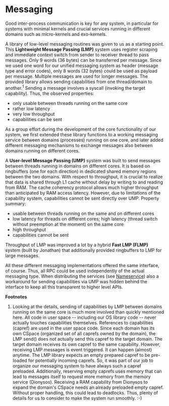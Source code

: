 # Messaging
Good inter-process communication is key for any system, in particular for systems with minimal kernels and crucial services running in different domains such as micro-kernels and exo-kernels.

A library of low-level messaging routines was given to us as a starting point. This __Lightweight Message Passing (LMP)__ system uses register scraping and immediate context switch from sender to receiver thread to pass messages. Only 9 words (36 bytes) can be transferred per message. Since we used one word for our unified messaging system as header (message type and error codes), only 8 words (32 bytes) could be used as payload per message. Multiple messages are used for longer messages. The provided library allows sending capabilities from one thread/domain to another.<sup>1</sup> Sending a message involves a syscall (invoking the target capability). Thus, the observed properties:
- only usable between threads running on the same core
- rather low latency
- very low throughput
- capabilities can be sent

As a group effort during the development of the core functionality of our system, we first extended these library functions to a working messaging service between domains (processes) running on one core, and later added different messaging mechanisms to exchange messages also between domains running on different cores.

A __User-level Message Passing (UMP)__ system was built to send messages between threads running in domains on different cores. It is based on ringbuffers (one for each direction) in dedicated shared memory regions between the two domains. With respect to throughput, it is crucial to realize that data is shared through L1 cache without delay by writing to and reading from RAM. The cache coherency protocol allows much higher throughput than anticipated by RAM access latency. However, due to limitations of the capability system, capabilities cannot be sent directly over UMP. Property summary:
- usable between threads running on the same and on different cores
- low latency for threads on different cores; high latency (thread switch without preemption at the moment) on the same core
- high throughput
- capabilities cannot be sent

Throughput of LMP was improved a lot by a hybrid __Fast LMP (FLMP)__ system (built by Jonathan) that additionally provided ringbuffers to LMP for large messages.

All these different messaging implementations offered the same interface, of course. Thus, all RPC could be used independently of the actual messaging type. When distributing the services (see [Nameservice][nameservice]) also a workaround for sending capabilities via UMP was hidden behind the interface to keep all this transparent to higher level APIs.

**Footnotes**

1. Looking at the details, sending of capabilities by LMP between domains running on the same core is much more involved than quickly mentioned here. All code in user space -- including our OS library code -- never actually touches capabilities themselves. References to capabilities (capref) are used in the user space code. Since each domain has its own CSpace (organized set of all caprefs owned by the domain), the LMP send() does not actually send this capref to the target domain. The target domain receives its own capref to the same capability. However, receiving LMP messages is event triggered. It can happen (almost) anytime. The LMP library expects an empty prepared capref to be pre-loaded for potentially incoming caprefs. So, it was part of our job to organize our messaging system to have always such a capref preloaded. Additionally, reserving empty caprefs uses memory that can lead to messages itself to request more memory from the memory service (Dionysos). Receiving a RAM capability from Dionysos to expand the domain's CSpace needs an already preloaded empty capref. Without proper handling, this could lead to deadlocks. Thus, plenty of details for us to consider to make the system run smoothly. :-)

[nameservice]:../services/name.md
